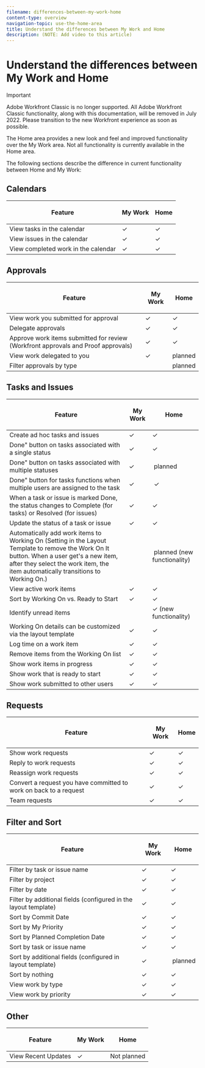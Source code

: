```yaml
---
filename: differences-between-my-work-home
content-type: overview
navigation-topic: use-the-home-area
title: Understand the differences between My Work and Home
description: (NOTE: Add video to this article)
---
```


# Understand the differences between My Work and Home

>[!IMPORTANT]
>
>Adobe Workfront Classic is no longer supported. All Adobe Workfront Classic functionality, along with this documentation, will be removed in July 2022. Please transition to the new Workfront experience as soon as possible.

<!--
<p data-mc-conditions="QuicksilverOrClassic.Draft mode">(NOTE: Add video to this article) </p>
-->

The Home area provides a new look and feel and improved functionality over the My Work area. Not all functionality is currently available in the Home area.

The following sections describe the difference in current functionality between Home and My Work:

## Calendars

<table cellspacing="15"> 
 <col> 
 <col> 
 <col> 
 <thead> 
  <tr> 
   <th> <p><strong>Feature</strong> </p> </th> 
   <th> <p><strong>My Work</strong> </p> </th> 
   <th> <p><strong>Home</strong> </p> </th> 
  </tr> 
 </thead> 
 <tbody> 
  <tr> 
   <td scope="col">View tasks in the calendar</td> 
   <td scope="col">✓</td> 
   <td scope="col">✓</td> 
  </tr> 
  <tr> 
   <td scope="col">View issues in the calendar</td> 
   <td scope="col">✓</td> 
   <td scope="col">✓</td> 
  </tr> 
  <tr> 
   <td scope="col">View completed work in the calendar</td> 
   <td scope="col">✓</td> 
   <td scope="col">✓</td> 
  </tr> 
 </tbody> 
</table>

## Approvals

<table cellspacing="15"> 
 <col> 
 <col> 
 <col> 
 <thead> 
  <tr> 
   <th> <p><strong>Feature</strong> </p> </th> 
   <th> <p><strong>My Work</strong> </p> </th> 
   <th> <p><strong>Home</strong> </p> </th> 
  </tr> 
 </thead> 
 <tbody> 
  <tr> 
   <td scope="col">View work you submitted for approval</td> 
   <td scope="col">✓</td> 
   <td scope="col">✓</td> 
  </tr> 
  <tr> 
   <td scope="col">Delegate approvals</td> 
   <td scope="col">✓</td> 
   <td scope="col">✓</td> 
  </tr> 
  <tr> 
   <td scope="col">Approve work items submitted for review (Workfront approvals and Proof approvals)</td> 
   <td scope="col">✓</td> 
   <td scope="col">✓</td> 
  </tr> 
  <tr> 
   <td scope="col">View work delegated to you</td> 
   <td scope="col">✓</td> 
   <td scope="col">planned</td> 
  </tr> 
  <tr> 
   <td scope="col"> Filter approvals by type </td> 
   <td scope="col">&nbsp;</td> 
   <td scope="col">planned</td> 
  </tr> 
 </tbody> 
</table>

## Tasks and Issues

<table cellspacing="15"> 
 <col> 
 <col> 
 <col> 
 <thead> 
  <tr> 
   <th> <p><strong>Feature</strong> </p> </th> 
   <th> <p><strong>My Work</strong> </p> </th> 
   <th> <p><strong>Home</strong> </p> </th> 
  </tr> 
 </thead> 
 <tbody> 
  <tr> 
   <td scope="col">Create ad hoc tasks and issues</td> 
   <td scope="col">✓</td> 
   <td scope="col">✓</td> 
  </tr> 
  <tr> 
   <td scope="col">Done" button on tasks associated with a single status</td> 
   <td scope="col">✓</td> 
   <td scope="col">✓</td> 
  </tr> 
  <tr> 
   <td scope="col">Done" button on tasks associated with multiple statuses</td> 
   <td scope="col">✓</td> 
   <td scope="col">&nbsp;planned</td> 
  </tr> 
  <tr> 
   <td scope="col">Done" button for tasks functions when multiple users are assigned to the task</td> 
   <td scope="col">✓</td> 
   <td scope="col"> &nbsp;✓ </td> 
  </tr> 
  <tr> 
   <td scope="col">When a task or issue is marked Done, the status changes to Complete (for tasks) or Resolved (for issues)</td> 
   <td scope="col">✓</td> 
   <td scope="col">✓</td> 
  </tr> 
  <tr> 
   <td scope="col">Update the status of a task or issue&nbsp;</td> 
   <td scope="col">✓</td> 
   <td scope="col">✓</td> 
  </tr> 
  <tr> 
   <td scope="col">Automatically add work items to Working On (Setting in the Layout Template to remove the Work On It button. When a user get's a new item, after they select the work item, the item automatically transitions to Working On.)</td> 
   <td scope="col">&nbsp;</td> 
   <td scope="col">&nbsp;planned (new functionality)</td> 
  </tr> 
  <tr> 
   <td scope="col">View active work items&nbsp;</td> 
   <td scope="col">✓</td> 
   <td scope="col">✓</td> 
  </tr> 
  <tr> 
   <td scope="col">Sort by Working On vs. Ready to Start</td> 
   <td scope="col">✓</td> 
   <td scope="col">✓</td> 
  </tr> 
  <tr> 
   <td scope="col">Identify unread items</td> 
   <td scope="col">&nbsp;</td> 
   <td scope="col">✓ (new functionality)</td> 
  </tr> 
  <tr> 
   <td scope="col">Working On details can be customized via the layout template&nbsp;</td> 
   <td scope="col">✓</td> 
   <td scope="col">✓</td> 
  </tr> 
  <tr> 
   <td scope="col">Log time on a work item&nbsp;</td> 
   <td scope="col">✓</td> 
   <td scope="col">✓</td> 
  </tr> 
  <tr> 
   <td scope="col">Remove items from the Working On list&nbsp;</td> 
   <td scope="col">✓</td> 
   <td scope="col">✓</td> 
  </tr> 
  <tr> 
   <td scope="col">Show work items in progress&nbsp;</td> 
   <td scope="col">✓</td> 
   <td scope="col">✓</td> 
  </tr> 
  <tr> 
   <td scope="col">Show work that is ready to start</td> 
   <td scope="col">✓</td> 
   <td scope="col">✓</td> 
  </tr> 
  <tr> 
   <td scope="col">Show work submitted to other users</td> 
   <td scope="col">✓</td> 
   <td scope="col">✓</td> 
  </tr> 
 </tbody> 
</table>

## Requests

<table cellspacing="15"> 
 <col> 
 <col> 
 <col> 
 <thead> 
  <tr> 
   <th> <p><strong>Feature</strong> </p> </th> 
   <th> <p><strong>My Work</strong> </p> </th> 
   <th> <p><strong>Home</strong> </p> </th> 
  </tr> 
 </thead> 
 <tbody> 
  <tr> 
   <td scope="col">Show work requests</td> 
   <td scope="col">✓</td> 
   <td scope="col">✓</td> 
  </tr> 
  <tr> 
   <td scope="col">Reply to work requests</td> 
   <td scope="col">✓</td> 
   <td scope="col">✓</td> 
  </tr> 
  <tr> 
   <td scope="col">Reassign work requests</td> 
   <td scope="col">✓</td> 
   <td scope="col">✓</td> 
  </tr> 
  <tr> 
   <td scope="col">Convert a request you have committed to work on back to a request</td> 
   <td scope="col">✓</td> 
   <td scope="col">✓</td> 
  </tr> 
  <tr> 
   <td scope="col">Team requests</td> 
   <td scope="col">✓</td> 
   <td scope="col">✓</td> 
  </tr> 
 </tbody> 
</table>

## Filter and Sort

<table cellspacing="15"> 
 <col> 
 <col> 
 <col> 
 <thead> 
  <tr> 
   <th> <p><strong>Feature</strong> </p> </th> 
   <th> <p><strong>My Work</strong> </p> </th> 
   <th> <p><strong>Home</strong> </p> </th> 
  </tr> 
 </thead> 
 <tbody> 
  <tr> 
   <td scope="col">Filter by task or issue name</td> 
   <td scope="col">✓</td> 
   <td scope="col">✓</td> 
  </tr> 
  <tr> 
   <td scope="col">Filter by project&nbsp;</td> 
   <td scope="col">✓</td> 
   <td scope="col">✓</td> 
  </tr> 
  <tr> 
   <td scope="col"> Filter by date&nbsp; </td> 
   <td scope="col">✓</td> 
   <td scope="col">✓</td> 
  </tr> 
  <tr> 
   <td scope="col">Filter by additional fields (configured in the layout template)&nbsp;</td> 
   <td scope="col">✓</td> 
   <td scope="col">✓</td> 
  </tr> 
  <tr> 
   <td scope="col"> Sort by Commit Date&nbsp; </td> 
   <td scope="col">✓</td> 
   <td scope="col">✓</td> 
  </tr> 
  <tr> 
   <td scope="col"> Sort by My Priority </td> 
   <td scope="col">✓</td> 
   <td scope="col">✓</td> 
  </tr> 
  <tr> 
   <td scope="col"> Sort by Planned Completion Date </td> 
   <td scope="col">✓</td> 
   <td scope="col">✓</td> 
  </tr> 
  <tr> 
   <td scope="col"> Sort by task or issue name </td> 
   <td scope="col">✓</td> 
   <td scope="col">✓</td> 
  </tr> 
  <tr> 
   <td scope="col">Sort by additional fields (configured in layout template)</td> 
   <td scope="col">✓</td> 
   <td scope="col">&nbsp;planned</td> 
  </tr> 
  <tr> 
   <td scope="col"> Sort by nothing </td> 
   <td scope="col">✓</td> 
   <td scope="col">✓</td> 
  </tr> 
  <tr> 
   <td scope="col">View work by type&nbsp;</td> 
   <td scope="col">✓</td> 
   <td scope="col">✓</td> 
  </tr> 
  <tr> 
   <td scope="col">View work by priority</td> 
   <td scope="col">✓</td> 
   <td scope="col">✓</td> 
  </tr> 
 </tbody> 
</table>

## Other

<table cellspacing="15"> 
 <col> 
 <col> 
 <col> 
 <thead> 
  <tr> 
   <th> <p><strong>Feature</strong> </p> </th> 
   <th> <p><strong>My Work</strong> </p> </th> 
   <th> <p><strong>Home</strong> </p> </th> 
  </tr> 
 </thead> 
 <tbody> 
  <tr> 
   <td scope="col">View Recent Updates</td> 
   <td scope="col">✓</td> 
   <td scope="col"> Not planned </td> 
  </tr> 
 </tbody> 
</table>

